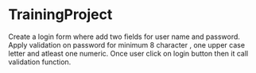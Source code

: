 # TrainingProject

Create a login form where add two fields for user name and password.
Apply validation on password for minimum 8 character , one upper case letter and atleast one numeric.
Once user click on login button then it call validation function.
